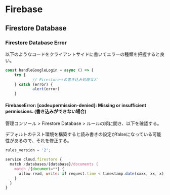 # Firebase

## Firestore Database

### Firestore Database Error

以下のようなコードをクライアントサイドに書いてエラーの種類を把握すると良い。
```ts
const handleGoogleLogin = async () => {
	try {
    		// Firestoreへの書き込み処理など
	} catch (error) {
    		alert(error)
	}
```

#### FirebaseError: [code=permission-denied]: Missing or insufficient permissions. (書き込みができない場合)
管理コンソール > Firestore Database > ルールの順に開き、以下を確認する。

デフォルトのテスト環境を構築すると読み書きの設定がfalseになっている可能性があるので、それを修正する。

```js
rules_version = '2';

service cloud.firestore {
  match /databases/{database}/documents {
    match /{document=**} {
      allow read, write: if request.time < timestamp.date(xxxx, xx, x); // 時刻のパラメータを確認する
    }
  }
}
```
